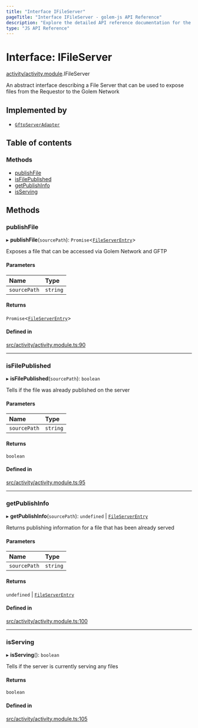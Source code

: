 ```yaml
---
title: "Interface IFileServer"
pageTitle: "Interface IFileServer - golem-js API Reference"
description: "Explore the detailed API reference documentation for the Interface IFileServer within the golem-js SDK for the Golem Network."
type: "JS API Reference"
---
```

# Interface: IFileServer

[activity/activity.module](../modules/activity_activity_module).IFileServer

An abstract interface describing a File Server that can be used to expose files from the Requestor to the Golem Network

## Implemented by

- [`GftpServerAdapter`](../classes/shared_storage_GftpServerAdapter.GftpServerAdapter)

## Table of contents

### Methods

- [publishFile](activity_activity_module.IFileServer#publishfile)
- [isFilePublished](activity_activity_module.IFileServer#isfilepublished)
- [getPublishInfo](activity_activity_module.IFileServer#getpublishinfo)
- [isServing](activity_activity_module.IFileServer#isserving)

## Methods

### publishFile

▸ **publishFile**(`sourcePath`): `Promise`\<[`FileServerEntry`](../modules/activity_activity_module#fileserverentry)\>

Exposes a file that can be accessed via Golem Network and GFTP

#### Parameters

| Name | Type |
| :------ | :------ |
| `sourcePath` | `string` |

#### Returns

`Promise`\<[`FileServerEntry`](../modules/activity_activity_module#fileserverentry)\>

#### Defined in

[src/activity/activity.module.ts:90](https://github.com/golemfactory/golem-js/blob/ed1cf1df/src/activity/activity.module.ts#L90)

___

### isFilePublished

▸ **isFilePublished**(`sourcePath`): `boolean`

Tells if the file was already published on the server

#### Parameters

| Name | Type |
| :------ | :------ |
| `sourcePath` | `string` |

#### Returns

`boolean`

#### Defined in

[src/activity/activity.module.ts:95](https://github.com/golemfactory/golem-js/blob/ed1cf1df/src/activity/activity.module.ts#L95)

___

### getPublishInfo

▸ **getPublishInfo**(`sourcePath`): `undefined` \| [`FileServerEntry`](../modules/activity_activity_module#fileserverentry)

Returns publishing information for a file that has been already served

#### Parameters

| Name | Type |
| :------ | :------ |
| `sourcePath` | `string` |

#### Returns

`undefined` \| [`FileServerEntry`](../modules/activity_activity_module#fileserverentry)

#### Defined in

[src/activity/activity.module.ts:100](https://github.com/golemfactory/golem-js/blob/ed1cf1df/src/activity/activity.module.ts#L100)

___

### isServing

▸ **isServing**(): `boolean`

Tells if the server is currently serving any files

#### Returns

`boolean`

#### Defined in

[src/activity/activity.module.ts:105](https://github.com/golemfactory/golem-js/blob/ed1cf1df/src/activity/activity.module.ts#L105)
